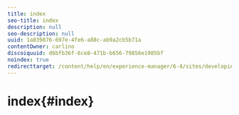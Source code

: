 ```yaml
---
title: index
seo-title: index
description: null
seo-description: null
uuid: 1a839876-697e-4fe6-a88c-ab9a2cb5b71a
contentOwner: carlino
discoiquuid: d6bfb36f-6ce8-471b-b656-79856e1985bf
noindex: true
redirecttarget: /content/help/en/experience-manager/6-4/sites/developing/using/reference-materials
---
```


# index{#index}

